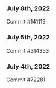 ### July 8th, 2022

Commit #141119

### July 5th, 2022

Commit #314353


### July 4th, 2022

Commit #72281
